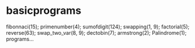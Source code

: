 # basicprograms
fibonnaci(15);         primenumber(4);         sumofdigit(124);         swapping(1, 9);         factorial(5);         reverse(63);         swap_two_var(8, 9);         dectobin(7);         armstrong(2);         Palindrome(1); programs...

